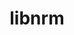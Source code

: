 ---
title: "libnrm"
layout: cache
categories: [package, develop]
meta: {"compilers": ["cce@18.0.0", "gcc@11.4.0", "intel-oneapi-compilers@2025.1.0"], "num_specs": 56, "num_specs_by_stack": {"e4s": 14, "e4s-cray-rhel": 13, "e4s-neoverse-v2": 14, "e4s-oneapi": 15, "root": 56}, "oss": ["rhel8", "ubuntu22.04"], "platforms": ["linux"], "stacks": ["e4s", "e4s-cray-rhel", "e4s-neoverse-v2", "e4s-oneapi", "root"], "targets": ["neoverse_v2", "x86_64_v3"], "versions": ["0.1.0"]}
spec_details: [{"compiler": "gcc@11.4.0", "hash": "2auaq55k2dewzenrkmbpzdbnr6ft4fgv", "os": "ubuntu22.04", "platform": "linux", "size": "-", "stacks": ["e4s-neoverse-v2", "root"], "target": "neoverse_v2", "variants": ["build_system=autotools"], "versions": ["0.1.0"]}, {"compiler": "gcc@11.4.0", "hash": "2b7pt2c76qip5vrmwlekmta7s773jjzo", "os": "ubuntu22.04", "platform": "linux", "size": "-", "stacks": ["e4s", "root"], "target": "x86_64_v3", "variants": ["build_system=autotools"], "versions": ["0.1.0"]}, {"compiler": "gcc@11.4.0", "hash": "2wqnrx6cgffsvivoxtxz5ifzddxpezye", "os": "ubuntu22.04", "platform": "linux", "size": "-", "stacks": ["e4s-neoverse-v2", "root"], "target": "neoverse_v2", "variants": ["build_system=autotools"], "versions": ["0.1.0"]}, {"compiler": "intel-oneapi-compilers@2025.1.0", "hash": "3fjf4jnachxw3dabjbuc6qnho2rvstne", "os": "ubuntu22.04", "platform": "linux", "size": "-", "stacks": ["e4s-oneapi", "root"], "target": "x86_64_v3", "variants": ["build_system=autotools"], "versions": ["0.1.0"]}, {"compiler": "gcc@11.4.0", "hash": "4pid6enij6ml63nt7h4o54np3isqndys", "os": "ubuntu22.04", "platform": "linux", "size": "-", "stacks": ["e4s-neoverse-v2", "root"], "target": "neoverse_v2", "variants": ["build_system=autotools"], "versions": ["0.1.0"]}, {"compiler": "intel-oneapi-compilers@2025.1.0", "hash": "5gp6euvio5v5n3n452mcpc7leb3cilsp", "os": "ubuntu22.04", "platform": "linux", "size": "-", "stacks": ["e4s-oneapi", "root"], "target": "x86_64_v3", "variants": ["build_system=autotools"], "versions": ["0.1.0"]}, {"compiler": "intel-oneapi-compilers@2025.1.0", "hash": "5jb65queimq67oq62tqcxssssg7uaimz", "os": "ubuntu22.04", "platform": "linux", "size": "-", "stacks": ["e4s-oneapi", "root"], "target": "x86_64_v3", "variants": ["build_system=autotools"], "versions": ["0.1.0"]}, {"compiler": "cce@18.0.0", "hash": "7vl37ybnrhi7zjxlaaxwk4owuii4btl2", "os": "rhel8", "platform": "linux", "size": "-", "stacks": ["e4s-cray-rhel", "root"], "target": "x86_64_v3", "variants": ["build_system=autotools"], "versions": ["0.1.0"]}, {"compiler": "cce@18.0.0", "hash": "al7asbvlekhuwxyb75qwajplmi37xs7d", "os": "rhel8", "platform": "linux", "size": "-", "stacks": ["e4s-cray-rhel", "root"], "target": "x86_64_v3", "variants": ["build_system=autotools"], "versions": ["0.1.0"]}, {"compiler": "gcc@11.4.0", "hash": "atsnpyj7kpilkke3w6yj7u4cpxnu2j4a", "os": "ubuntu22.04", "platform": "linux", "size": "-", "stacks": ["e4s-neoverse-v2", "root"], "target": "neoverse_v2", "variants": ["build_system=autotools"], "versions": ["0.1.0"]}, {"compiler": "gcc@11.4.0", "hash": "bedljnxuwvyhtpzl64vxtbkxyxlkpdhe", "os": "ubuntu22.04", "platform": "linux", "size": "-", "stacks": ["e4s-neoverse-v2", "root"], "target": "neoverse_v2", "variants": ["build_system=autotools"], "versions": ["0.1.0"]}, {"compiler": "gcc@11.4.0", "hash": "bj3uezf2kfoonbtjditu7ptyytmchrqu", "os": "ubuntu22.04", "platform": "linux", "size": "-", "stacks": ["e4s", "root"], "target": "x86_64_v3", "variants": ["build_system=autotools"], "versions": ["0.1.0"]}, {"compiler": "gcc@11.4.0", "hash": "dlqyyurz5f6j7jpplwb7rb4iuk55rtdy", "os": "ubuntu22.04", "platform": "linux", "size": "-", "stacks": ["e4s", "root"], "target": "x86_64_v3", "variants": ["build_system=autotools"], "versions": ["0.1.0"]}, {"compiler": "cce@18.0.0", "hash": "e75ywx5bm32sbrm2zk4a4ulzvx3o4oy4", "os": "rhel8", "platform": "linux", "size": "-", "stacks": ["e4s-cray-rhel", "root"], "target": "x86_64_v3", "variants": ["build_system=autotools"], "versions": ["0.1.0"]}, {"compiler": "gcc@11.4.0", "hash": "f2bposggwlh66hkvm6ciuk7ymi5jhsli", "os": "ubuntu22.04", "platform": "linux", "size": "-", "stacks": ["e4s", "root"], "target": "x86_64_v3", "variants": ["build_system=autotools"], "versions": ["0.1.0"]}, {"compiler": "intel-oneapi-compilers@2025.1.0", "hash": "fdprtjq6x7zgkj3ffp2wab5xqo57mvqt", "os": "ubuntu22.04", "platform": "linux", "size": "-", "stacks": ["e4s-oneapi", "root"], "target": "x86_64_v3", "variants": ["build_system=autotools"], "versions": ["0.1.0"]}, {"compiler": "gcc@11.4.0", "hash": "ffocq4iuu7wxwh7rbhfmfkmlbor5oxs5", "os": "ubuntu22.04", "platform": "linux", "size": "-", "stacks": ["e4s", "root"], "target": "x86_64_v3", "variants": ["build_system=autotools"], "versions": ["0.1.0"]}, {"compiler": "intel-oneapi-compilers@2025.1.0", "hash": "fh2dxj6xm42l2zv6unzpz2qzhtfendsz", "os": "ubuntu22.04", "platform": "linux", "size": "-", "stacks": ["e4s-oneapi", "root"], "target": "x86_64_v3", "variants": ["build_system=autotools"], "versions": ["0.1.0"]}, {"compiler": "gcc@11.4.0", "hash": "fqqlghzuk36sfqvvqkuto7bdg6ih5z7t", "os": "ubuntu22.04", "platform": "linux", "size": "-", "stacks": ["e4s", "root"], "target": "x86_64_v3", "variants": ["build_system=autotools"], "versions": ["0.1.0"]}, {"compiler": "gcc@11.4.0", "hash": "fzgpskfyyfjiknoaikzuzrvn7hhqgek6", "os": "ubuntu22.04", "platform": "linux", "size": "-", "stacks": ["e4s-neoverse-v2", "root"], "target": "neoverse_v2", "variants": ["build_system=autotools"], "versions": ["0.1.0"]}, {"compiler": "cce@18.0.0", "hash": "g5gn7axktc2brbxslay5watz23od5rlc", "os": "rhel8", "platform": "linux", "size": "-", "stacks": ["e4s-cray-rhel", "root"], "target": "x86_64_v3", "variants": ["build_system=autotools"], "versions": ["0.1.0"]}, {"compiler": "cce@18.0.0", "hash": "gtaiiwy4c6i5vxiwy4oy22zy66opt4lx", "os": "rhel8", "platform": "linux", "size": "-", "stacks": ["e4s-cray-rhel", "root"], "target": "x86_64_v3", "variants": ["build_system=autotools"], "versions": ["0.1.0"]}, {"compiler": "intel-oneapi-compilers@2025.1.0", "hash": "gtwmqyhbsrxlxwwgigrlfkn6tqqrjdz5", "os": "ubuntu22.04", "platform": "linux", "size": "-", "stacks": ["e4s-oneapi", "root"], "target": "x86_64_v3", "variants": ["build_system=autotools"], "versions": ["0.1.0"]}, {"compiler": "cce@18.0.0", "hash": "gw3jc25jjuesh7j2mqgcgpfqajsce6lz", "os": "rhel8", "platform": "linux", "size": "-", "stacks": ["e4s-cray-rhel", "root"], "target": "x86_64_v3", "variants": ["build_system=autotools"], "versions": ["0.1.0"]}, {"compiler": "gcc@11.4.0", "hash": "h2od3auyvi6rc7jxrfom26ymicdk7xf6", "os": "ubuntu22.04", "platform": "linux", "size": "-", "stacks": ["e4s-neoverse-v2", "root"], "target": "neoverse_v2", "variants": ["build_system=autotools"], "versions": ["0.1.0"]}, {"compiler": "cce@18.0.0", "hash": "hqbptrrgtgrjr3rjr55fyjxhsoo2sxyb", "os": "rhel8", "platform": "linux", "size": "-", "stacks": ["e4s-cray-rhel", "root"], "target": "x86_64_v3", "variants": ["build_system=autotools"], "versions": ["0.1.0"]}, {"compiler": "cce@18.0.0", "hash": "ihr6hndeb56pfx7ui5azz4astwxmr4mz", "os": "rhel8", "platform": "linux", "size": "-", "stacks": ["e4s-cray-rhel", "root"], "target": "x86_64_v3", "variants": ["build_system=autotools"], "versions": ["0.1.0"]}, {"compiler": "intel-oneapi-compilers@2025.1.0", "hash": "ilz7v3cplll6qcvfx2me3gqayhabnduk", "os": "ubuntu22.04", "platform": "linux", "size": "-", "stacks": ["e4s-oneapi", "root"], "target": "x86_64_v3", "variants": ["build_system=autotools"], "versions": ["0.1.0"]}, {"compiler": "gcc@11.4.0", "hash": "jfpaonxezddbqcnllefdnragq4cp4tqr", "os": "ubuntu22.04", "platform": "linux", "size": "-", "stacks": ["e4s", "root"], "target": "x86_64_v3", "variants": ["build_system=autotools"], "versions": ["0.1.0"]}, {"compiler": "cce@18.0.0", "hash": "jkswm7xhm5m4ekgmgijh2crlysw4afiu", "os": "rhel8", "platform": "linux", "size": "-", "stacks": ["e4s-cray-rhel", "root"], "target": "x86_64_v3", "variants": ["build_system=autotools"], "versions": ["0.1.0"]}, {"compiler": "gcc@11.4.0", "hash": "ksfhsxvnd7isopitavp6haklkipxq6ze", "os": "ubuntu22.04", "platform": "linux", "size": "-", "stacks": ["e4s-neoverse-v2", "root"], "target": "neoverse_v2", "variants": ["build_system=autotools"], "versions": ["0.1.0"]}, {"compiler": "gcc@11.4.0", "hash": "mfhauh56ycixiscwacpt65rqtqyr7hm4", "os": "ubuntu22.04", "platform": "linux", "size": "-", "stacks": ["e4s-neoverse-v2", "root"], "target": "neoverse_v2", "variants": ["build_system=autotools"], "versions": ["0.1.0"]}, {"compiler": "gcc@11.4.0", "hash": "n247xm7cdq2y2dlzn47uh2zzrvulig2n", "os": "ubuntu22.04", "platform": "linux", "size": "-", "stacks": ["e4s-neoverse-v2", "root"], "target": "neoverse_v2", "variants": ["build_system=autotools"], "versions": ["0.1.0"]}, {"compiler": "intel-oneapi-compilers@2025.1.0", "hash": "nvp7p6lujogy6vgnl72dogot7matvph5", "os": "ubuntu22.04", "platform": "linux", "size": "-", "stacks": ["e4s-oneapi", "root"], "target": "x86_64_v3", "variants": ["build_system=autotools"], "versions": ["0.1.0"]}, {"compiler": "intel-oneapi-compilers@2025.1.0", "hash": "ojiexx5aa4oaup46vzykmmfjorq7kfmf", "os": "ubuntu22.04", "platform": "linux", "size": "-", "stacks": ["e4s-oneapi", "root"], "target": "x86_64_v3", "variants": ["build_system=autotools"], "versions": ["0.1.0"]}, {"compiler": "intel-oneapi-compilers@2025.1.0", "hash": "ozcsdobpys6rnrskmvjbd4uffdndqhfb", "os": "ubuntu22.04", "platform": "linux", "size": "-", "stacks": ["e4s-oneapi", "root"], "target": "x86_64_v3", "variants": ["build_system=autotools"], "versions": ["0.1.0"]}, {"compiler": "gcc@11.4.0", "hash": "patl66k6on6tkc4jdcvh5yew6vsixuoh", "os": "ubuntu22.04", "platform": "linux", "size": "-", "stacks": ["e4s-neoverse-v2", "root"], "target": "neoverse_v2", "variants": ["build_system=autotools"], "versions": ["0.1.0"]}, {"compiler": "gcc@11.4.0", "hash": "pmyqcnzddgajkkmz2meap622pnhf3vac", "os": "ubuntu22.04", "platform": "linux", "size": "-", "stacks": ["e4s", "root"], "target": "x86_64_v3", "variants": ["build_system=autotools"], "versions": ["0.1.0"]}, {"compiler": "gcc@11.4.0", "hash": "q3orqsb3em6sdzousf3xox73p3b3jb33", "os": "ubuntu22.04", "platform": "linux", "size": "-", "stacks": ["e4s", "root"], "target": "x86_64_v3", "variants": ["build_system=autotools"], "versions": ["0.1.0"]}, {"compiler": "gcc@11.4.0", "hash": "qm6ziiq2aewp77p2ttlubw3tm2bnhc4o", "os": "ubuntu22.04", "platform": "linux", "size": "-", "stacks": ["e4s", "root"], "target": "x86_64_v3", "variants": ["build_system=autotools"], "versions": ["0.1.0"]}, {"compiler": "gcc@11.4.0", "hash": "sa2kqltzocch3nmcztwihqw3kwyydplk", "os": "ubuntu22.04", "platform": "linux", "size": "-", "stacks": ["e4s-neoverse-v2", "root"], "target": "neoverse_v2", "variants": ["build_system=autotools"], "versions": ["0.1.0"]}, {"compiler": "intel-oneapi-compilers@2025.1.0", "hash": "srqcn3jxdjzyytre7ksfjhkamqygndgh", "os": "ubuntu22.04", "platform": "linux", "size": "-", "stacks": ["e4s-oneapi", "root"], "target": "x86_64_v3", "variants": ["build_system=autotools"], "versions": ["0.1.0"]}, {"compiler": "intel-oneapi-compilers@2025.1.0", "hash": "uarkeckhaam7ojgy7724yfkaznuoq6ye", "os": "ubuntu22.04", "platform": "linux", "size": "-", "stacks": ["e4s-oneapi", "root"], "target": "x86_64_v3", "variants": ["build_system=autotools"], "versions": ["0.1.0"]}, {"compiler": "cce@18.0.0", "hash": "uknaksj4dnkdkkq5svouxjdgia2g7du3", "os": "rhel8", "platform": "linux", "size": "-", "stacks": ["e4s-cray-rhel", "root"], "target": "x86_64_v3", "variants": ["build_system=autotools"], "versions": ["0.1.0"]}, {"compiler": "intel-oneapi-compilers@2025.1.0", "hash": "umewsjx57vtyf7hqb6aeh3xafh2mmzxd", "os": "ubuntu22.04", "platform": "linux", "size": "-", "stacks": ["e4s-oneapi", "root"], "target": "x86_64_v3", "variants": ["build_system=autotools"], "versions": ["0.1.0"]}, {"compiler": "gcc@11.4.0", "hash": "v77ko5yzivmqj6pdmk5by5t4x7i5oii3", "os": "ubuntu22.04", "platform": "linux", "size": "-", "stacks": ["e4s-neoverse-v2", "root"], "target": "neoverse_v2", "variants": ["build_system=autotools"], "versions": ["0.1.0"]}, {"compiler": "cce@18.0.0", "hash": "vagcsbqsqmsl2lfey67t3ictd6v4xagi", "os": "rhel8", "platform": "linux", "size": "-", "stacks": ["e4s-cray-rhel", "root"], "target": "x86_64_v3", "variants": ["build_system=autotools"], "versions": ["0.1.0"]}, {"compiler": "cce@18.0.0", "hash": "wrbsd46crheygbobgbpzh3jhizxdmqmr", "os": "rhel8", "platform": "linux", "size": "-", "stacks": ["e4s-cray-rhel", "root"], "target": "x86_64_v3", "variants": ["build_system=autotools"], "versions": ["0.1.0"]}, {"compiler": "gcc@11.4.0", "hash": "xs2j3erjov2z6qe6dsrexzv3vgplslo5", "os": "ubuntu22.04", "platform": "linux", "size": "-", "stacks": ["e4s-neoverse-v2", "root"], "target": "neoverse_v2", "variants": ["build_system=autotools"], "versions": ["0.1.0"]}, {"compiler": "gcc@11.4.0", "hash": "y4k6dmssak33ogeqkw6rq3xtpuakchom", "os": "ubuntu22.04", "platform": "linux", "size": "-", "stacks": ["e4s", "root"], "target": "x86_64_v3", "variants": ["build_system=autotools"], "versions": ["0.1.0"]}, {"compiler": "intel-oneapi-compilers@2025.1.0", "hash": "yazxbmwauxhtrb234s7r3yr5sdtw22yx", "os": "ubuntu22.04", "platform": "linux", "size": "-", "stacks": ["e4s-oneapi", "root"], "target": "x86_64_v3", "variants": ["build_system=autotools"], "versions": ["0.1.0"]}, {"compiler": "gcc@11.4.0", "hash": "yeklapmg6jwwrcei3eeqy2376byezykh", "os": "ubuntu22.04", "platform": "linux", "size": "-", "stacks": ["e4s", "root"], "target": "x86_64_v3", "variants": ["build_system=autotools"], "versions": ["0.1.0"]}, {"compiler": "gcc@11.4.0", "hash": "ylt72tga5ui3l246cmkjmnkg54ohbpcw", "os": "ubuntu22.04", "platform": "linux", "size": "-", "stacks": ["e4s", "root"], "target": "x86_64_v3", "variants": ["build_system=autotools"], "versions": ["0.1.0"]}, {"compiler": "cce@18.0.0", "hash": "ynovk4f4wa7ysr3hsaoxnygjseiws5aj", "os": "rhel8", "platform": "linux", "size": "-", "stacks": ["e4s-cray-rhel", "root"], "target": "x86_64_v3", "variants": ["build_system=autotools"], "versions": ["0.1.0"]}, {"compiler": "intel-oneapi-compilers@2025.1.0", "hash": "yomawbizvdzjpoi4r3rmlfyvemcudos4", "os": "ubuntu22.04", "platform": "linux", "size": "-", "stacks": ["e4s-oneapi", "root"], "target": "x86_64_v3", "variants": ["build_system=autotools"], "versions": ["0.1.0"]}, {"compiler": "gcc@11.4.0", "hash": "zsn7i2pbdnqew4hn4hb2pnxvhgku3jp3", "os": "ubuntu22.04", "platform": "linux", "size": "-", "stacks": ["e4s", "root"], "target": "x86_64_v3", "variants": ["build_system=autotools"], "versions": ["0.1.0"]}]
---